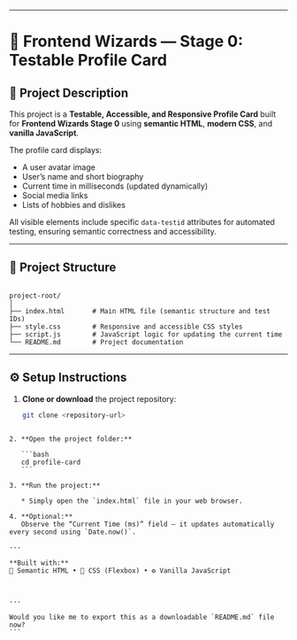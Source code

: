 
---


# 🚀 Frontend Wizards — Stage 0: Testable Profile Card

## 📖 Project Description
This project is a **Testable, Accessible, and Responsive Profile Card** built for **Frontend Wizards Stage 0** using **semantic HTML**, **modern CSS**, and **vanilla JavaScript**.

The profile card displays:
- A user avatar image  
- User’s name and short biography  
- Current time in milliseconds (updated dynamically)  
- Social media links  
- Lists of hobbies and dislikes  

All visible elements include specific `data-testid` attributes for automated testing, ensuring semantic correctness and accessibility.

---

## 🧱 Project Structure
```

project-root/
│
├── index.html       # Main HTML file (semantic structure and test IDs)
├── style.css        # Responsive and accessible CSS styles
├── script.js        # JavaScript logic for updating the current time
└── README.md        # Project documentation

````

---

## ⚙️ Setup Instructions

1. **Clone or download** the project repository:
   ```bash
   git clone <repository-url>
````

2. **Open the project folder:**

   ```bash
   cd profile-card
   ```

3. **Run the project:**

   * Simply open the `index.html` file in your web browser.

4. **Optional:**
   Observe the “Current Time (ms)” field — it updates automatically every second using `Date.now()`.

---

**Built with:**
🧩 Semantic HTML • 🎨 CSS (Flexbox) • ⚙️ Vanilla JavaScript



---

Would you like me to export this as a downloadable `README.md` file now?
```
